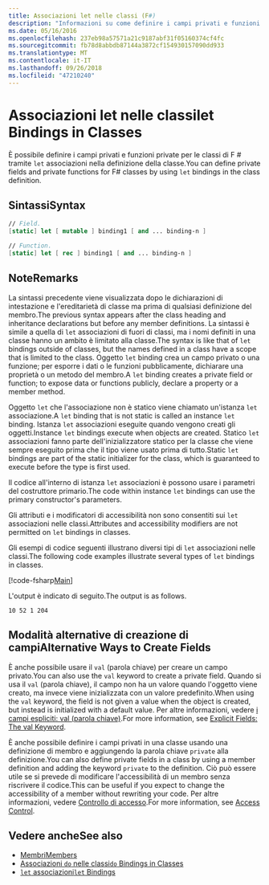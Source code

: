 ```yaml
---
title: Associazioni let nelle classi (F#)
description: "Informazioni su come definire i campi privati e funzioni private per le classi di F # tramite associazioni 'let' nella definizione della classe."
ms.date: 05/16/2016
ms.openlocfilehash: 237eb98a57571a21c9187abf31f05160374cf4fc
ms.sourcegitcommit: fb78d8abbdb87144a3872cf154930157090dd933
ms.translationtype: MT
ms.contentlocale: it-IT
ms.lasthandoff: 09/26/2018
ms.locfileid: "47210240"
---
```

# <a name="let-bindings-in-classes"></a><span data-ttu-id="e47d2-103">Associazioni let nelle classi</span><span class="sxs-lookup"><span data-stu-id="e47d2-103">let Bindings in Classes</span></span>

<span data-ttu-id="e47d2-104">È possibile definire i campi privati e funzioni private per le classi di F # tramite `let` associazioni nella definizione della classe.</span><span class="sxs-lookup"><span data-stu-id="e47d2-104">You can define private fields and private functions for F# classes by using `let` bindings in the class definition.</span></span>

## <a name="syntax"></a><span data-ttu-id="e47d2-105">Sintassi</span><span class="sxs-lookup"><span data-stu-id="e47d2-105">Syntax</span></span>

```fsharp
// Field.
[static] let [ mutable ] binding1 [ and ... binding-n ]

// Function.
[static] let [ rec ] binding1 [ and ... binding-n ]
```

## <a name="remarks"></a><span data-ttu-id="e47d2-106">Note</span><span class="sxs-lookup"><span data-stu-id="e47d2-106">Remarks</span></span>

<span data-ttu-id="e47d2-107">La sintassi precedente viene visualizzata dopo le dichiarazioni di intestazione e l'ereditarietà di classe ma prima di qualsiasi definizione del membro.</span><span class="sxs-lookup"><span data-stu-id="e47d2-107">The previous syntax appears after the class heading and inheritance declarations but before any member definitions.</span></span> <span data-ttu-id="e47d2-108">La sintassi è simile a quella di `let` associazioni di fuori di classi, ma i nomi definiti in una classe hanno un ambito è limitato alla classe.</span><span class="sxs-lookup"><span data-stu-id="e47d2-108">The syntax is like that of `let` bindings outside of classes, but the names defined in a class have a scope that is limited to the class.</span></span> <span data-ttu-id="e47d2-109">Oggetto `let` binding crea un campo privato o una funzione; per esporre i dati o le funzioni pubblicamente, dichiarare una proprietà o un metodo del membro.</span><span class="sxs-lookup"><span data-stu-id="e47d2-109">A `let` binding creates a private field or function; to expose data or functions publicly, declare a property or a member method.</span></span>

<span data-ttu-id="e47d2-110">Oggetto `let` che l'associazione non è statico viene chiamato un'istanza `let` associazione.</span><span class="sxs-lookup"><span data-stu-id="e47d2-110">A `let` binding that is not static is called an instance `let` binding.</span></span> <span data-ttu-id="e47d2-111">Istanza `let` associazioni eseguite quando vengono creati gli oggetti.</span><span class="sxs-lookup"><span data-stu-id="e47d2-111">Instance `let` bindings execute when objects are created.</span></span> <span data-ttu-id="e47d2-112">Statico `let` associazioni fanno parte dell'inizializzatore statico per la classe che viene sempre eseguito prima che il tipo viene usato prima di tutto.</span><span class="sxs-lookup"><span data-stu-id="e47d2-112">Static `let` bindings are part of the static initializer for the class, which is guaranteed to execute before the type is first used.</span></span>

<span data-ttu-id="e47d2-113">Il codice all'interno di istanza `let` associazioni è possono usare i parametri del costruttore primario.</span><span class="sxs-lookup"><span data-stu-id="e47d2-113">The code within instance `let` bindings can use the primary constructor's parameters.</span></span>

<span data-ttu-id="e47d2-114">Gli attributi e i modificatori di accessibilità non sono consentiti sui `let` associazioni nelle classi.</span><span class="sxs-lookup"><span data-stu-id="e47d2-114">Attributes and accessibility modifiers are not permitted on `let` bindings in classes.</span></span>

<span data-ttu-id="e47d2-115">Gli esempi di codice seguenti illustrano diversi tipi di `let` associazioni nelle classi.</span><span class="sxs-lookup"><span data-stu-id="e47d2-115">The following code examples illustrate several types of `let` bindings in classes.</span></span>

[!code-fsharp[Main](../../../../samples/snippets/fsharp/lang-ref-1/snippet3001.fs)]

<span data-ttu-id="e47d2-116">L'output è indicato di seguito.</span><span class="sxs-lookup"><span data-stu-id="e47d2-116">The output is as follows.</span></span>

```
10 52 1 204
```

## <a name="alternative-ways-to-create-fields"></a><span data-ttu-id="e47d2-117">Modalità alternative di creazione di campi</span><span class="sxs-lookup"><span data-stu-id="e47d2-117">Alternative Ways to Create Fields</span></span>

<span data-ttu-id="e47d2-118">È anche possibile usare il `val` (parola chiave) per creare un campo privato.</span><span class="sxs-lookup"><span data-stu-id="e47d2-118">You can also use the `val` keyword to create a private field.</span></span> <span data-ttu-id="e47d2-119">Quando si usa il `val` (parola chiave), il campo non ha un valore quando l'oggetto viene creato, ma invece viene inizializzata con un valore predefinito.</span><span class="sxs-lookup"><span data-stu-id="e47d2-119">When using the `val` keyword, the field is not given a value when the object is created, but instead is initialized with a default value.</span></span> <span data-ttu-id="e47d2-120">Per altre informazioni, vedere [i campi espliciti: val (parola chiave)](explicit-fields-the-val-keyword.md).</span><span class="sxs-lookup"><span data-stu-id="e47d2-120">For more information, see [Explicit Fields: The val Keyword](explicit-fields-the-val-keyword.md).</span></span>

<span data-ttu-id="e47d2-121">È anche possibile definire i campi privati in una classe usando una definizione di membro e aggiungendo la parola chiave `private` alla definizione.</span><span class="sxs-lookup"><span data-stu-id="e47d2-121">You can also define private fields in a class by using a member definition and adding the keyword `private` to the definition.</span></span> <span data-ttu-id="e47d2-122">Ciò può essere utile se si prevede di modificare l'accessibilità di un membro senza riscrivere il codice.</span><span class="sxs-lookup"><span data-stu-id="e47d2-122">This can be useful if you expect to change the accessibility of a member without rewriting your code.</span></span> <span data-ttu-id="e47d2-123">Per altre informazioni, vedere [Controllo di accesso](../access-control.md).</span><span class="sxs-lookup"><span data-stu-id="e47d2-123">For more information, see [Access Control](../access-control.md).</span></span>

## <a name="see-also"></a><span data-ttu-id="e47d2-124">Vedere anche</span><span class="sxs-lookup"><span data-stu-id="e47d2-124">See also</span></span>

- [<span data-ttu-id="e47d2-125">Membri</span><span class="sxs-lookup"><span data-stu-id="e47d2-125">Members</span></span>](index.md)
- [<span data-ttu-id="e47d2-126">Associazioni `do` nelle classi</span><span class="sxs-lookup"><span data-stu-id="e47d2-126">`do` Bindings in Classes</span></span>](do-bindings-in-classes.md)
- [<span data-ttu-id="e47d2-127">`let` associazioni</span><span class="sxs-lookup"><span data-stu-id="e47d2-127">`let` Bindings</span></span>](../functions/let-bindings.md)
